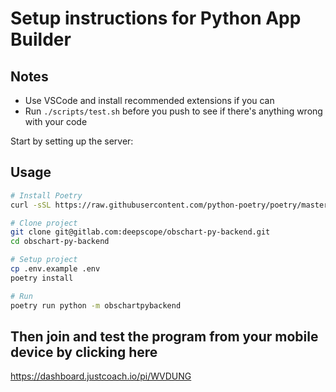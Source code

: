 # Setup instructions for Python App Builder

## Notes

- Use VSCode and install recommended extensions if you can
- Run `./scripts/test.sh` before you push to see if there's anything wrong with your code

Start by setting up the server:

## Usage

```bash
# Install Poetry
curl -sSL https://raw.githubusercontent.com/python-poetry/poetry/master/get-poetry.py | python

# Clone project
git clone git@gitlab.com:deepscope/obschart-py-backend.git
cd obschart-py-backend

# Setup project
cp .env.example .env
poetry install

# Run
poetry run python -m obschartpybackend
```

## Then join and test the program from your mobile device by clicking here

https://dashboard.justcoach.io/pi/WVDUNG






